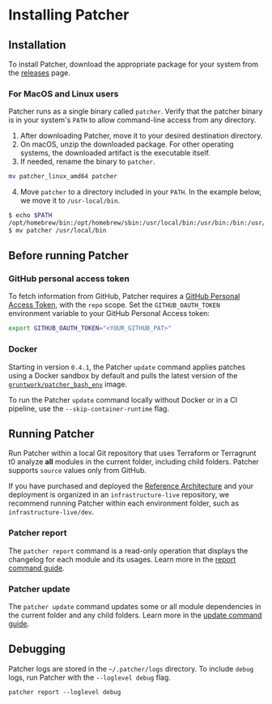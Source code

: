 # Installing Patcher

## Installation

To install Patcher, download the appropriate package for your system from the [releases](https://github.com/gruntwork-io/patcher-cli/releases) page.  

### For MacOS and Linux users  

Patcher runs as a single binary called `patcher`. Verify that the patcher binary is in your system's `PATH` to allow command-line access from any directory.

1. After downloading Patcher, move it to your desired destination directory.  
2. On macOS, unzip the downloaded package. For other operating systems, the downloaded artifact is the executable itself.  
3. If needed, rename the binary to `patcher`. 
```bash
mv patcher_linux_amd64 patcher
```
4. Move `patcher` to a directory included in your `PATH`. In the example below, we move it to `/usr-local/bin`.
```bash
$ echo $PATH
/opt/homebrew/bin:/opt/homebrew/sbin:/usr/local/bin:/usr/bin:/bin:/usr/sbin:/sbin:/usr/local/go/bin:/Library/Apple/usr/bin:/Users/grunty/bin:/Users/grunty/go/bin
$ mv patcher /usr/local/bin
```

## Before running Patcher

### GitHub personal access token

To fetch information from GitHub, Patcher requires a [GitHub Personal Access Token](https://docs.github.com/en/authentication/keeping-your-account-and-data-secure/creating-a-personal-access-token), with the `repo` scope. Set the
`GITHUB_OAUTH_TOKEN` environment variable to your GitHub Personal Access token:

```bash
export GITHUB_OAUTH_TOKEN="<YOUR_GITHUB_PAT>"
```

### Docker

Starting in version `0.4.1`, the Patcher `update` command applies patches using a Docker sandbox by default and pulls the latest version of the [`gruntwork/patcher_bash_env`](https://hub.docker.com/r/gruntwork/patcher_bash_env) image.

To run the Patcher `update` command locally without Docker or in a CI pipeline, use the `--skip-container-runtime` flag.

## Running Patcher

Run Patcher within a local Git repository that uses Terraform or Terragrunt t0 analyze **all** modules in the current folder, including child folders. Patcher supports `source` values only from GitHub.

If you have purchased and deployed the [Reference Architecture](https://gruntwork.io/reference-architecture/) and your deployment is organized in an `infrastructure-live` repository, we recommend running Patcher within each environment folder, such as `infrastructure-live/dev`.


### Patcher report

The `patcher report` command is a read-only operation that displays the changelog for each module and its usages. Learn more in the [report command guide](/2.0/docs/patcher/guides/report).

### Patcher update

The `patcher update` command updates some or all module dependencies in the current folder and any child folders. Learn more in the [update command guide](/2.0/docs/patcher/guides/update).

## Debugging

Patcher logs are stored in the `~/.patcher/logs` directory. To include `debug` logs, run Patcher with the `--loglevel debug` flag.  

```
patcher report --loglevel debug
```
